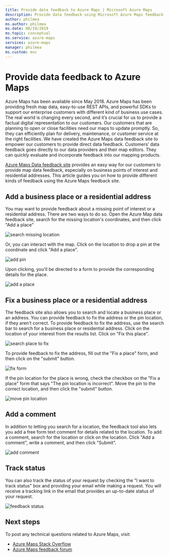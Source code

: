 ```yaml
---
title: Provide data feedback to Azure Maps | Microsoft Azure Maps
description: Provide data feedback using Microsoft Azure Maps feedback tool.
author: philmea
ms.author: philmea
ms.date: 08/19/2019
ms.topic: conceptual
ms.service: azure-maps
services: azure-maps
manager: philmea
ms.custom: mvc
---
```


# Provide data feedback to Azure Maps

Azure Maps has been available since May 2018. Azure Maps has been providing fresh map data, easy-to-use REST APIs, and powerful SDKs to support our enterprise customers with different kind of business use cases. The real world is changing every second, and it’s crucial for us to provide a factual digital representation to our customers. Our customers that are planning to open or close facilities need our maps to update promptly. So, they can efficiently plan for delivery, maintenance, or customer service at the right facilities. We have created the Azure Maps data feedback site to empower our customers to provide direct data feedback. Customers’ data feedback goes directly to our data providers and their map editors. They can quickly evaluate and incorporate feedback into our mapping products.  

[Azure Maps Data feedback site](https://feedback.azuremaps.com) provides an easy way for our customers to provide map data feedback, especially on business points of interest and residential addresses. This article guides you on how to provide different kinds of feedback using the Azure Maps feedback site.

## Add a business place or a residential address 

You may want to provide feedback about a missing point of interest or a residential address. There are two ways to do so. Open the Azure Map data feedback site, search for the missing location's coordinates, and then click "Add a place"

  ![search missing location](./media/how-to-use-feedback-tool/search-poi.png)

Or, you can interact with the map. Click on the location to drop a pin at the coordinate and click "Add a place".

  ![add pin](./media/how-to-use-feedback-tool/add-poi.png)

Upon clicking, you'll be directed to a form to provide the corresponding details for the place.

  ![add a place](./media/how-to-use-feedback-tool/add-a-place.png)

## Fix a business place or a residential address 

The feedback site also allows you to search and locate a business place or an address. You can provide feedback to fix the address or the pin location, if they aren't correct. To provide feedback to fix the address, use the search bar to search for a business place or residential address. Click on the location of your interest from the results list. Click on "Fix this place".

  ![search place to fix](./media/how-to-use-feedback-tool/fix-place.png)

To provide feedback to fix the address, fill out the "Fix a place" form, and then click on the "submit" button.

  ![fix form](./media/how-to-use-feedback-tool/fix-form.png)

If the pin location for the place is wrong, check the checkbox on the "Fix a place" form that says "The pin location is incorrect". Move the pin to the correct location, and then click the "submit" button.

  ![move pin location](./media/how-to-use-feedback-tool/move-pin.png)

## Add a comment 

In addition to letting you search for a location, the feedback tool also lets you add a free form text comment for details related to the location. To add a comment, search for the location or click on the location. Click "Add a comment", write a comment, and then click "Submit".

  ![add comment](./media/how-to-use-feedback-tool/add-comment.png)

## Track status 

You can also track the status of your request by checking the "I want to track status" box and providing your email while making a request. You will receive a tracking link in the email that provides an up-to-date status of your request. 

  ![feedback status](./media/how-to-use-feedback-tool/feedback-status.png)


## Next steps

To post any technical questions related to Azure Maps, visit:

* [Azure Maps Stack Overflow](https://stackoverflow.com/questions/tagged/azure-maps)
* [Azure Maps feedback forum](https://feedback.azure.com/forums/909172-azure-maps)
